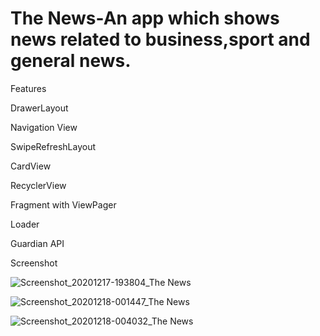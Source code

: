 # The News-An app which shows news related to business,sport and general news.


Features

DrawerLayout


Navigation View


SwipeRefreshLayout


CardView

RecyclerView


Fragment with ViewPager


Loader


Guardian API


Screenshot


![Screenshot_20201217-193804_The News](https://user-images.githubusercontent.com/65516859/102535329-13873200-40ce-11eb-9f8c-c5426cafb3bf.jpg)



![Screenshot_20201218-001447_The News](https://user-images.githubusercontent.com/65516859/102535365-213cb780-40ce-11eb-96d6-224942aa43bd.jpg)


![Screenshot_20201218-004032_The News](https://user-images.githubusercontent.com/65516859/102535732-a1fbb380-40ce-11eb-84ad-43650c772956.jpg)



